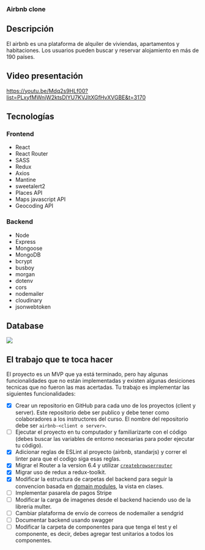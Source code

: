 ### Airbnb clone

## Descripción

El airbnb es una plataforma de alquiler de viviendas, apartamentos y habitaciones. Los usuarios pueden buscar y reservar alojamiento en más de 190 países.

## Video presentación

https://youtu.be/Mdq2s9HLf00?list=PLxyfMWnjW2ktsDlYU7KVJltXGfHvXVGBE&t=3170

## Tecnologías

### Frontend

- React
- React Router
- SASS
- Redux
- Axios
- Mantine
- sweetalert2
- Places API
- Maps javascript API
- Geocoding API

### Backend

- Node
- Express
- Mongoose
- MongoDB
- bcrypt
- busboy
- morgan
- dotenv
- cors
- nodemailer
- cloudinary
- jsonwebtoken

## Database

<img src="./.img/model.png">

## El trabajo que te toca hacer

El proyecto es un MVP que ya está terminado, pero hay algunas funcionalidades que no están implementadas y existen algunas desiciones tecnicas que no fueron las mas acertadas. Tu trabajo es implementar las siguientes funcionalidades:

- [x] Crear un repositorio en GitHub para cada uno de los proyectos (client y server). Este repositorio debe ser publico y debe tener como colaboradores a los instructores del curso. El nombre del repositorio debe ser `airbnb-<client o server>`.
- [ ] Ejecutar el proyecto en tu computador y familiarizarte con el código (debes buscar las variables de entorno necesarias para poder ejecutar tu código).
- [x] Adicionar reglas de ESLint al proyecto (airbnb, standarjs) y correr el linter para que el codigo siga esas reglas.
- [x] Migrar el Router a la version 6.4 y utilizar [`createbrowserrouter`](https://reactrouter.com/en/main/routers/create-browser-router#createbrowserrouter)
- [x] Migrar uso de redux a redux-toolkit.
- [x] Modificar la estructura de carpetas del backend para seguir la convencion basada en [domain modules](https://alexkondov.com/tao-of-node/#structure-in-modules), la vista en clases.
- [ ] Implementar pasarela de pagos Stripe
- [ ] Modificar la carga de imagenes desde el backend haciendo uso de la libreria multer.
- [ ] Cambiar plataforma de envío de correos de nodemailer a sendgrid
- [ ] Documentar backend usando swagger
- [ ] Modificar la carpeta de componentes para que tenga el test y el componente, es decir, debes agregar test unitarios a todos los componentes.
